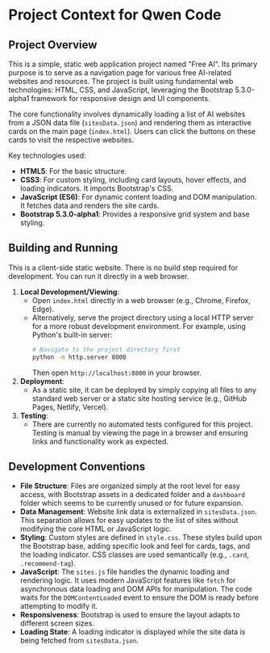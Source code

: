 # Project Context for Qwen Code

## Project Overview

This is a simple, static web application project named "Free AI". Its primary purpose is to serve as a navigation page for various free AI-related websites and resources. The project is built using fundamental web technologies: HTML, CSS, and JavaScript, leveraging the Bootstrap 5.3.0-alpha1 framework for responsive design and UI components.

The core functionality involves dynamically loading a list of AI websites from a JSON data file (`sitesData.json`) and rendering them as interactive cards on the main page (`index.html`). Users can click the buttons on these cards to visit the respective websites.

Key technologies used:
- **HTML5**: For the basic structure.
- **CSS3**: For custom styling, including card layouts, hover effects, and loading indicators. It imports Bootstrap's CSS.
- **JavaScript (ES6)**: For dynamic content loading and DOM manipulation. It fetches data and renders the site cards.
- **Bootstrap 5.3.0-alpha1**: Provides a responsive grid system and base styling.

## Building and Running

This is a client-side static website. There is no build step required for development. You can run it directly in a web browser.

1.  **Local Development/Viewing**:
    *   Open `index.html` directly in a web browser (e.g., Chrome, Firefox, Edge).
    *   Alternatively, serve the project directory using a local HTTP server for a more robust development environment. For example, using Python's built-in server:
        ```bash
        # Navigate to the project directory first
        python -m http.server 8000
        ```
        Then open `http://localhost:8000` in your browser.
2.  **Deployment**:
    *   As a static site, it can be deployed by simply copying all files to any standard web server or a static site hosting service (e.g., GitHub Pages, Netlify, Vercel).
3.  **Testing**:
    *   There are currently no automated tests configured for this project. Testing is manual by viewing the page in a browser and ensuring links and functionality work as expected.

## Development Conventions

- **File Structure**: Files are organized simply at the root level for easy access, with Bootstrap assets in a dedicated folder and a `dashboard` folder which seems to be currently unused or for future expansion.
- **Data Management**: Website link data is externalized in `sitesData.json`. This separation allows for easy updates to the list of sites without modifying the core HTML or JavaScript logic.
- **Styling**: Custom styles are defined in `style.css`. These styles build upon the Bootstrap base, adding specific look and feel for cards, tags, and the loading indicator. CSS classes are used semantically (e.g., `.card`, `.recommend-tag`).
- **JavaScript**: The `sites.js` file handles the dynamic loading and rendering logic. It uses modern JavaScript features like `fetch` for asynchronous data loading and DOM APIs for manipulation. The code waits for the `DOMContentLoaded` event to ensure the DOM is ready before attempting to modify it.
- **Responsiveness**: Bootstrap is used to ensure the layout adapts to different screen sizes.
- **Loading State**: A loading indicator is displayed while the site data is being fetched from `sitesData.json`.
